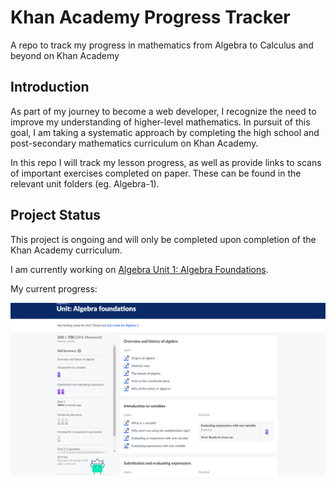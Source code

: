# Khan Academy Progress Tracker

A repo to track my progress in mathematics from Algebra to Calculus and beyond on Khan Academy

## Introduction

As part of my journey to become a web developer, I recognize the need to improve my understanding of higher-level mathematics. In pursuit of this goal, I am taking a systematic approach by completing the high school and post-secondary mathematics curriculum on Khan Academy.

In this repo I will track my lesson progress, as well as provide links to scans of important exercises completed on paper. These can be found in the relevant unit folders (eg. Algebra-1).

## Project Status

This project is ongoing and will only be completed upon completion of the Khan Academy curriculum.

I am currently working on [Algebra Unit 1: Algebra Foundations](https://www.khanacademy.org/math/algebra).

My current progress: 

![Khan Academy Progress](course-progress.png)
